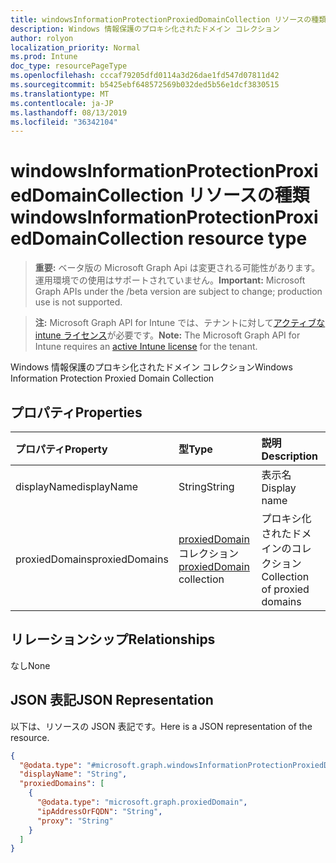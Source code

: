 ```yaml
---
title: windowsInformationProtectionProxiedDomainCollection リソースの種類
description: Windows 情報保護のプロキシ化されたドメイン コレクション
author: rolyon
localization_priority: Normal
ms.prod: Intune
doc_type: resourcePageType
ms.openlocfilehash: cccaf79205dfd0114a3d26dae1fd547d07811d42
ms.sourcegitcommit: b5425ebf648572569b032ded5b56e1dcf3830515
ms.translationtype: MT
ms.contentlocale: ja-JP
ms.lasthandoff: 08/13/2019
ms.locfileid: "36342104"
---
```

# <a name="windowsinformationprotectionproxieddomaincollection-resource-type"></a><span data-ttu-id="da5c0-103">windowsInformationProtectionProxiedDomainCollection リソースの種類</span><span class="sxs-lookup"><span data-stu-id="da5c0-103">windowsInformationProtectionProxiedDomainCollection resource type</span></span>

> <span data-ttu-id="da5c0-104">**重要:** ベータ版の Microsoft Graph Api は変更される可能性があります。運用環境での使用はサポートされていません。</span><span class="sxs-lookup"><span data-stu-id="da5c0-104">**Important:** Microsoft Graph APIs under the /beta version are subject to change; production use is not supported.</span></span>

> <span data-ttu-id="da5c0-105">**注:** Microsoft Graph API for Intune では、テナントに対して[アクティブな intune ライセンス](https://go.microsoft.com/fwlink/?linkid=839381)が必要です。</span><span class="sxs-lookup"><span data-stu-id="da5c0-105">**Note:** The Microsoft Graph API for Intune requires an [active Intune license](https://go.microsoft.com/fwlink/?linkid=839381) for the tenant.</span></span>

<span data-ttu-id="da5c0-106">Windows 情報保護のプロキシ化されたドメイン コレクション</span><span class="sxs-lookup"><span data-stu-id="da5c0-106">Windows Information Protection Proxied Domain Collection</span></span>

## <a name="properties"></a><span data-ttu-id="da5c0-107">プロパティ</span><span class="sxs-lookup"><span data-stu-id="da5c0-107">Properties</span></span>
|<span data-ttu-id="da5c0-108">プロパティ</span><span class="sxs-lookup"><span data-stu-id="da5c0-108">Property</span></span>|<span data-ttu-id="da5c0-109">型</span><span class="sxs-lookup"><span data-stu-id="da5c0-109">Type</span></span>|<span data-ttu-id="da5c0-110">説明</span><span class="sxs-lookup"><span data-stu-id="da5c0-110">Description</span></span>|
|:---|:---|:---|
|<span data-ttu-id="da5c0-111">displayName</span><span class="sxs-lookup"><span data-stu-id="da5c0-111">displayName</span></span>|<span data-ttu-id="da5c0-112">String</span><span class="sxs-lookup"><span data-stu-id="da5c0-112">String</span></span>|<span data-ttu-id="da5c0-113">表示名</span><span class="sxs-lookup"><span data-stu-id="da5c0-113">Display name</span></span>|
|<span data-ttu-id="da5c0-114">proxiedDomains</span><span class="sxs-lookup"><span data-stu-id="da5c0-114">proxiedDomains</span></span>|<span data-ttu-id="da5c0-115">[proxiedDomain](../resources/intune-shared-proxieddomain.md) コレクション</span><span class="sxs-lookup"><span data-stu-id="da5c0-115">[proxiedDomain](../resources/intune-shared-proxieddomain.md) collection</span></span>|<span data-ttu-id="da5c0-116">プロキシ化されたドメインのコレクション</span><span class="sxs-lookup"><span data-stu-id="da5c0-116">Collection of proxied domains</span></span>|

## <a name="relationships"></a><span data-ttu-id="da5c0-117">リレーションシップ</span><span class="sxs-lookup"><span data-stu-id="da5c0-117">Relationships</span></span>
<span data-ttu-id="da5c0-118">なし</span><span class="sxs-lookup"><span data-stu-id="da5c0-118">None</span></span>

## <a name="json-representation"></a><span data-ttu-id="da5c0-119">JSON 表記</span><span class="sxs-lookup"><span data-stu-id="da5c0-119">JSON Representation</span></span>
<span data-ttu-id="da5c0-120">以下は、リソースの JSON 表記です。</span><span class="sxs-lookup"><span data-stu-id="da5c0-120">Here is a JSON representation of the resource.</span></span>
<!-- {
  "blockType": "resource",
  "@odata.type": "microsoft.graph.windowsInformationProtectionProxiedDomainCollection"
}
-->
``` json
{
  "@odata.type": "#microsoft.graph.windowsInformationProtectionProxiedDomainCollection",
  "displayName": "String",
  "proxiedDomains": [
    {
      "@odata.type": "microsoft.graph.proxiedDomain",
      "ipAddressOrFQDN": "String",
      "proxy": "String"
    }
  ]
}
```



